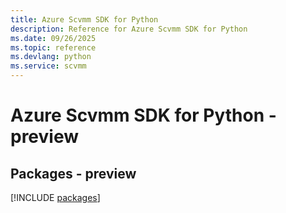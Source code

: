 ```yaml
---
title: Azure Scvmm SDK for Python
description: Reference for Azure Scvmm SDK for Python
ms.date: 09/26/2025
ms.topic: reference
ms.devlang: python
ms.service: scvmm
---
```

# Azure Scvmm SDK for Python - preview
## Packages - preview
[!INCLUDE [packages](scvmm-index.md)]